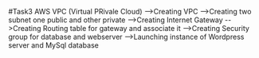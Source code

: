 #Task3
AWS VPC (Virtual PRivale Cloud)
-->Creating VPC
-->Creating two subnet one public and other private
-->Creating Internet Gateway
-->Creating Routing table for gateway and associate it
-->Creating Security group for database and webserver
-->Launching instance of Wordpress server and MySql database
